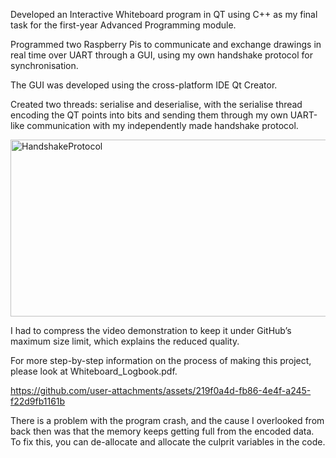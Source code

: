 Developed an Interactive Whiteboard program in QT using C++ as my final task for the first-year Advanced Programming module.

Programmed two Raspberry Pis to communicate and exchange drawings in real time over UART through a GUI, 
using my own handshake protocol for synchronisation.

The GUI was developed using the cross-platform IDE Qt Creator.

Created two threads: serialise and deserialise, 
with the serialise thread encoding the QT points into bits 
and sending them through my own UART-like communication with my independently made handshake protocol.

<img width="595" height="283" alt="HandshakeProtocol" src="https://github.com/user-attachments/assets/9a721c40-91e9-4134-bde6-a1265ddad1f9" />

I had to compress the video demonstration to keep it under GitHub’s maximum size limit, which explains the reduced quality.

For more step-by-step information on the process of making this project, please look at Whiteboard_Logbook.pdf.

https://github.com/user-attachments/assets/219f0a4d-fb86-4e4f-a245-f22d9fb1161b

There is a problem with the program crash, 
and the cause I overlooked from back then was that the memory keeps getting full from the encoded data. 
To fix this, you can de-allocate and allocate the culprit variables in the code.


